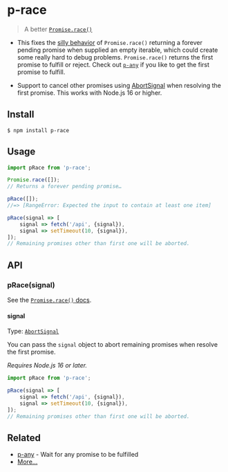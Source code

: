# p-race

> A better [`Promise.race()`](https://developer.mozilla.org/en/docs/Web/JavaScript/Reference/Global_Objects/Promise/race)

- This fixes the [silly behavior](https://github.com/domenic/promises-unwrapping/issues/75) of `Promise.race()` returning a forever pending promise when supplied an empty iterable, which could create some really hard to debug problems. `Promise.race()` returns the first promise to fulfill or reject. Check out [`p-any`](https://github.com/sindresorhus/p-any) if you like to get the first promise to fulfill.

- Support to cancel other promises using [AbortSignal](https://developer.mozilla.org/en-US/docs/Web/API/AbortSignal) when resolving the first promise. This works with Node.js 16 or higher.

## Install

```
$ npm install p-race
```

## Usage

```js
import pRace from 'p-race';

Promise.race([]);
// Returns a forever pending promise…

pRace([]);
//=> [RangeError: Expected the input to contain at least one item]

pRace(signal => [
	signal => fetch('/api', {signal}),
	signal => setTimeout(10, {signal}),
]);
// Remaining promises other than first one will be aborted.
```

## API

### pRace(signal)

See the [`Promise.race()` docs](https://developer.mozilla.org/en/docs/Web/JavaScript/Reference/Global_Objects/Promise/race).

#### signal

Type: [`AbortSignal`](https://developer.mozilla.org/en-US/docs/Web/API/AbortSignal)

You can pass the `signal` object to abort remaining promises when resolve the first promise.

*Requires Node.js 16 or later.*

```js
import pRace from 'p-race';

pRace(signal => [
	signal => fetch('/api', {signal}),
	signal => setTimeout(10, {signal}),
]);
// Remaining promises other than first one will be aborted.
```

## Related

- [p-any](https://github.com/sindresorhus/p-any) - Wait for any promise to be fulfilled
- [More…](https://github.com/sindresorhus/promise-fun)
